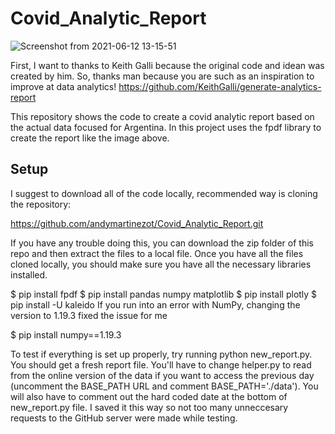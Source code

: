# Covid_Analytic_Report

![Screenshot from 2021-06-12 13-15-51](https://user-images.githubusercontent.com/77750560/121782553-6541de00-cb80-11eb-96b5-bc87f676d625.png)



First, I want to thanks to Keith Galli because the original code and idean was created by him. So, thanks man because you are such as an inspiration to improve at data analytics!
https://github.com/KeithGalli/generate-analytics-report

This repository shows the code to create a covid analytic report based on the actual data focused for Argentina. In this project uses the fpdf library to create the report like the image above.

## Setup

I suggest to download all of the code locally, recommended way is cloning the repository:

https://github.com/andymartinezot/Covid_Analytic_Report.git

If you have any trouble doing this, you can download the zip folder of this repo and then extract the files to a local file. Once you have all the files cloned locally, you should make sure you have all the necessary libraries installed.

$ pip install fpdf
$ pip install pandas numpy matplotlib
$ pip install plotly
$ pip install -U kaleido
If you run into an error with NumPy, changing the version to 1.19.3 fixed the issue for me

$ pip install numpy==1.19.3

To test if everything is set up properly, try running python new_report.py. You should get a fresh report file. You'll have to change helper.py to read from the online version of the data if you want to access the previous day (uncomment the BASE_PATH URL and comment BASE_PATH='./data'). You will also have to comment out the hard coded date at the bottom of new_report.py file. I saved it this way so not too many unneccesary requests to the GitHub server were made while testing.
